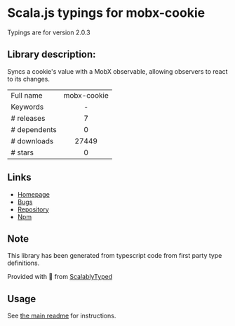 
# Scala.js typings for mobx-cookie

Typings are for version 2.0.3

## Library description:
Syncs a cookie's value with a MobX observable, allowing observers to react to its changes.

|                    |                 |
| ------------------ | :-------------: |
| Full name          | mobx-cookie |
| Keywords           | - |
| # releases         | 7 |
| # dependents       | 0 |
| # downloads        | 27449 |
| # stars            | 0 |

## Links
- [Homepage](https://github.com/will-stone/mobx-cookie#readme)
- [Bugs](https://github.com/will-stone/mobx-cookie/issues)
- [Repository](https://github.com/will-stone/mobx-cookie)
- [Npm](https://www.npmjs.com/package/mobx-cookie)
    


## Note
This library has been generated from typescript code from first party type definitions.

Provided with :purple_heart: from [ScalablyTyped](https://github.com/oyvindberg/ScalablyTyped)

## Usage
See [the main readme](../../readme.md) for instructions.


